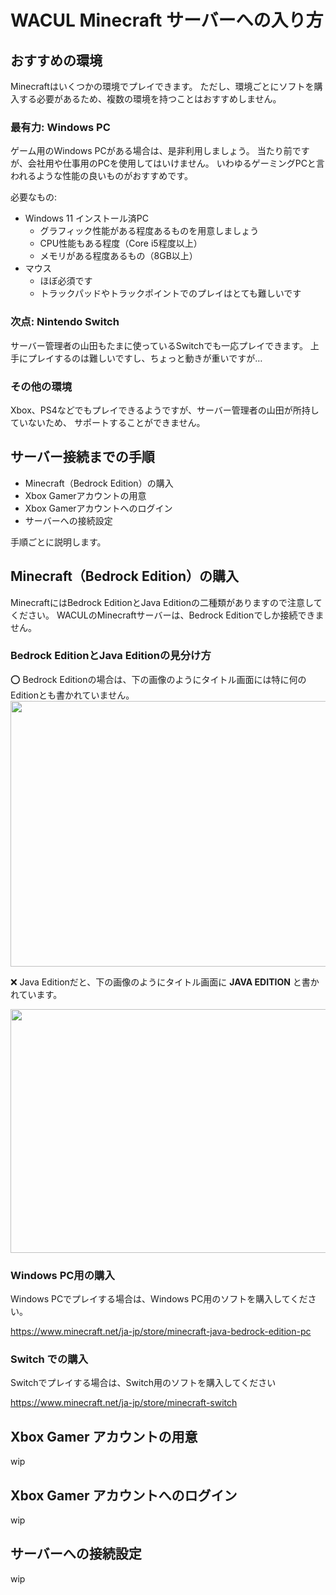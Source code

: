 # WACUL Minecraft サーバーへの入り方

## おすすめの環境

Minecraftはいくつかの環境でプレイできます。
ただし、環境ごとにソフトを購入する必要があるため、複数の環境を持つことはおすすめしません。

### 最有力: Windows PC

ゲーム用のWindows PCがある場合は、是非利用しましょう。
当たり前ですが、会社用や仕事用のPCを使用してはいけません。
いわゆるゲーミングPCと言われるような性能の良いものがおすすめです。

必要なもの:

- Windows 11 インストール済PC
    - グラフィック性能がある程度あるものを用意しましょう
    - CPU性能もある程度（Core i5程度以上）
    - メモリがある程度あるもの（8GB以上）
- マウス
    - ほぼ必須です
    - トラックパッドやトラックポイントでのプレイはとても難しいです

### 次点: Nintendo Switch

サーバー管理者の山田もたまに使っているSwitchでも一応プレイできます。
上手にプレイするのは難しいですし、ちょっと動きが重いですが…

### その他の環境

Xbox、PS4などでもプレイできるようですが、サーバー管理者の山田が所持していないため、
サポートすることができません。

## サーバー接続までの手順

- Minecraft（Bedrock Edition）の購入
- Xbox Gamerアカウントの用意
- Xbox Gamerアカウントへのログイン
- サーバーへの接続設定

手順ごとに説明します。

## Minecraft（Bedrock Edition）の購入

MinecraftにはBedrock EditionとJava Editionの二種類がありますので注意してください。
WACULのMinecraftサーバーは、Bedrock Editionでしか接続できません。

### Bedrock EditionとJava Editionの見分け方

⭕ Bedrock Editionの場合は、下の画像のようにタイトル画面には特に何のEditionとも書かれていません。
<img src="https://i.gyazo.com/84ca1f0574fc56f0c8a46e924187a622.jpg" width="680" height="425" />

❌ Java Editionだと、下の画像のようにタイトル画面に **JAVA EDITION** と書かれています。  

<img src="https://i.gyazo.com/249813a8114be460e008ed999a2a7784.jpg" width="680" height="390" />

### Windows PC用の購入

Windows PCでプレイする場合は、Windows PC用のソフトを購入してください。

https://www.minecraft.net/ja-jp/store/minecraft-java-bedrock-edition-pc

### Switch での購入

Switchでプレイする場合は、Switch用のソフトを購入してください

https://www.minecraft.net/ja-jp/store/minecraft-switch

## Xbox Gamer アカウントの用意

wip

## Xbox Gamer アカウントへのログイン

wip

## サーバーへの接続設定

wip